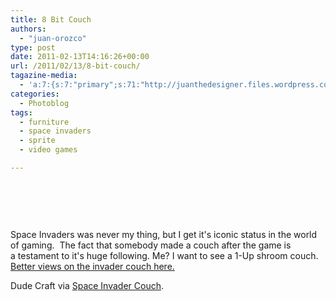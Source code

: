 ```yaml
---
title: 8 Bit Couch
authors: 
  - "juan-orozco"
type: post
date: 2011-02-13T14:16:26+00:00
url: /2011/02/13/8-bit-couch/
tagazine-media:
  - 'a:7:{s:7:"primary";s:71:"http://juanthedesigner.files.wordpress.com/2011/02/space_invader_03.jpg";s:6:"images";a:1:{s:71:"http://juanthedesigner.files.wordpress.com/2011/02/space_invader_03.jpg";a:6:{s:8:"file_url";s:71:"http://juanthedesigner.files.wordpress.com/2011/02/space_invader_03.jpg";s:5:"width";s:3:"400";s:6:"height";s:3:"236";s:4:"type";s:5:"image";s:4:"area";s:5:"94400";s:9:"file_path";s:0:"";}}s:6:"videos";a:0:{}s:11:"image_count";s:1:"1";s:6:"author";s:7:"8033531";s:7:"blog_id";s:8:"17975075";s:9:"mod_stamp";s:19:"2011-02-13 14:16:26";}'
categories:
  - Photoblog
tags:
  - furniture
  - space invaders
  - sprite
  - video games

---
```

&nbsp;

<p style="text-align:center;">
  <a href="http://www.dudecraft.com/2011/02/space-invader-couch.html"><img src='http://juanthedesigner.files.wordpress.com/2011/02/space_invader_03.jpg?w=580' alt='' data-recalc-dims="1" /></a>
</p>

&nbsp;

Space Invaders was never my thing, but I get it's iconic status in the world of gaming.  The fact that somebody made a couch after the game is a testament to it's huge following. Me? I want to see a 1-Up shroom couch. [Better views on the invader couch here.][1]

Dude Craft via [Space Invader Couch][2].

 [1]: http://illusion.scene360.com/design/10675/space-invader-couch-for-gaming-geeks/
 [2]: http://www.dudecraft.com/2011/02/space-invader-couch.html